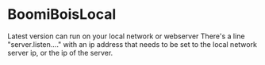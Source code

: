 # BoomiBoisLocal
Latest version can run on your local network or webserver
There's a line "server.listen...." with an ip address that needs to be set to the local network server ip, or the ip of the server.
